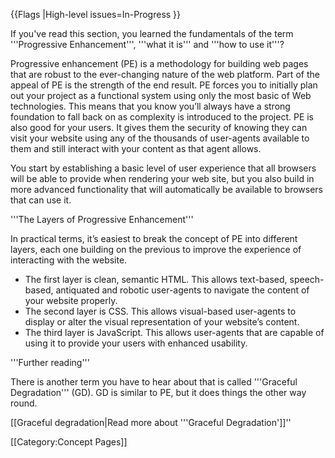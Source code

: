 {{Flags
|High-level issues=In-Progress
}}

If you've read this section, you learned the fundamentals of the term '''Progressive Enhancement''', '''what it is''' and '''how to use it'''?

Progressive enhancement (PE) is a methodology for building web pages that are robust to the ever-changing nature of the web platform. Part of the appeal of PE is the strength of the end result. PE forces you to initially plan out your project as a functional system using only the most basic of Web technologies. This means that you know you’ll always have a strong foundation to fall back on as complexity is introduced to the project.
PE is also good for your users. It gives them the security of knowing they can visit your website using any of the thousands of user-agents available to them and still interact with your content as that agent allows.

You start by establishing a basic level of user experience that all browsers will be able to provide when rendering your web site, but you also build in more advanced functionality that will automatically be available to browsers that can use it.

'''The Layers of Progressive Enhancement'''

In practical terms, it’s easiest to break the concept of PE into different layers, each one building on the previous to improve the experience of interacting with the website.

* The first layer is clean, semantic HTML. This allows text-based, speech-based, antiquated and robotic user-agents to navigate the content of your website properly.
* The second layer is CSS. This allows visual-based user-agents to display or alter the visual representation of your website’s content.
* The third layer is JavaScript. This allows user-agents that are capable of using it to provide your users with enhanced usability.


'''Further reading'''

There is another term you have to hear about that is called '''Graceful Degradation''' (GD). GD is similar to PE,  but it does things the other way round.

[[Graceful degradation|Read more about '''Graceful Degradation']]''

[[Category:Concept Pages]]